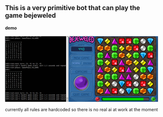 This is a very primitive bot that can play the game bejeweled
--

#### demo
![screenshot](demo.gif)

currently all rules are hardcoded so there is no real ai at work at the moment